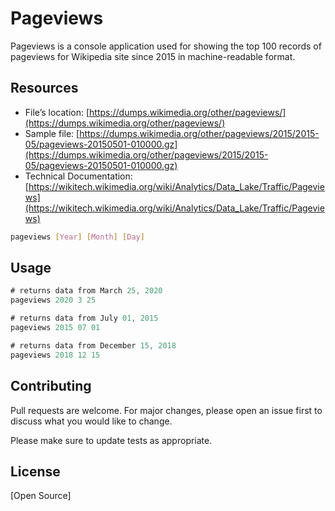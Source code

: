 # Pageviews

Pageviews is a console application used for showing the top 100 records of pageviews for Wikipedia site since 2015 in machine-readable format.

## Resources

-	File’s location: [https://dumps.wikimedia.org/other/pageviews/](https://dumps.wikimedia.org/other/pageviews/)
-	Sample file: [https://dumps.wikimedia.org/other/pageviews/2015/2015-05/pageviews-20150501-010000.gz](https://dumps.wikimedia.org/other/pageviews/2015/2015-05/pageviews-20150501-010000.gz)
-	Technical Documentation: [https://wikitech.wikimedia.org/wiki/Analytics/Data_Lake/Traffic/Pageviews](https://wikitech.wikimedia.org/wiki/Analytics/Data_Lake/Traffic/Pageviews)


```bash
pageviews [Year] [Month] [Day]
```

## Usage

```csharp
# returns data from March 25, 2020
pageviews 2020 3 25

# returns data from July 01, 2015
pageviews 2015 07 01

# returns data from December 15, 2018
pageviews 2018 12 15
```

## Contributing
Pull requests are welcome. For major changes, please open an issue first to discuss what you would like to change.

Please make sure to update tests as appropriate.

## License
[Open Source]
